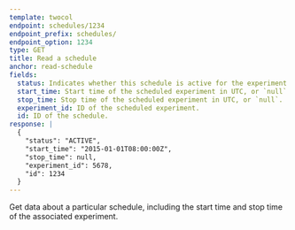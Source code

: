 ```yaml
---
template: twocol
endpoint: schedules/1234
endpoint_prefix: schedules/
endpoint_option: 1234
type: GET
title: Read a schedule
anchor: read-schedule
fields:
  status: Indicates whether this schedule is active for the experiment. Either `ACTIVE` or `INACTIVE`.
  start_time: Start time of the scheduled experiment in UTC, or `null`.
  stop_time: Stop time of the scheduled experiment in UTC, or `null`.
  experiment_id: ID of the scheduled experiment.
  id: ID of the schedule.
response: |
  {
    "status": "ACTIVE",
    "start_time": "2015-01-01T08:00:00Z",
    "stop_time": null,
    "experiment_id": 5678,
    "id": 1234
  }
---
```

Get data about a particular schedule, including the start time and stop time of the associated experiment.
